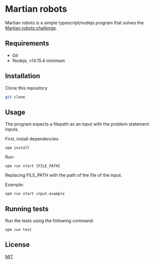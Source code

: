 # Martian robots

Martian robots is a simple typescript/nodejs program that solves
the [Martian robots challenge](https://github.com/syned13/martian-robots/blob/master/robots.md).

## Requirements
- Git
- Nodejs, v14.15.4 minimum

## Installation

Clone this repository

```bash
git clone 
```

## Usage

The program expects a filepath as an input with the problem statement inputs.

First, install dependencies

```
npm install
```

Run:
```
npm run start {FILE_PATH}
```

Replacing FILE_PATH with the path of the file of the input.

Example:

```
npm run start input.example
```

## Running tests
Run the tests using the following command:

```
npm run test
```

## License
[MIT](https://choosealicense.com/licenses/mit/)
